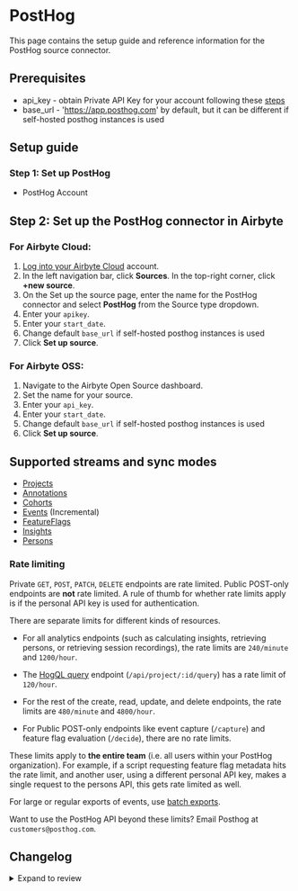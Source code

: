 # PostHog

This page contains the setup guide and reference information for the PostHog source connector.

## Prerequisites

- api_key - obtain Private API Key for your account following these [steps](https://posthog.c../api/overview#how-to-obtain-a-personal-api-key)
- base_url - 'https://app.posthog.com' by default, but it can be different if self-hosted posthog instances is used

## Setup guide

### Step 1: Set up PostHog

- PostHog Account

## Step 2: Set up the PostHog connector in Airbyte

### For Airbyte Cloud:

1. [Log into your Airbyte Cloud](https://platform/cloud.airbyte.com/workspaces) account.
2. In the left navigation bar, click **Sources**. In the top-right corner, click **+new source**.
3. On the Set up the source page, enter the name for the PostHog connector and select **PostHog** from the Source type dropdown.
4. Enter your `apikey`.
5. Enter your `start_date`.
6. Change default `base_url` if self-hosted posthog instances is used
7. Click **Set up source**.

### For Airbyte OSS:

1. Navigate to the Airbyte Open Source dashboard.
2. Set the name for your source.
3. Enter your `api_key`.
4. Enter your `start_date`.
5. Change default `base_url` if self-hosted posthog instances is used
6. Click **Set up source**.

## Supported streams and sync modes

- [Projects](https://posthog.c../api/projects)
- [Annotations](https://posthog.c../api/annotations)
- [Cohorts](https://posthog.c../api/cohorts)
- [Events](https://posthog.c../api/events) \(Incremental\)
- [FeatureFlags](https://posthog.c../api/feature-flags)
- [Insights](https://posthog.c../api/insights)
- [Persons](https://posthog.c../api/people)

### Rate limiting

Private `GET`, `POST`, `PATCH`, `DELETE` endpoints are rate limited. Public POST-only endpoints are **not** rate limited. A rule of thumb for whether rate limits apply is if the personal API key is used for authentication.

There are separate limits for different kinds of resources.

- For all analytics endpoints (such as calculating insights, retrieving persons, or retrieving session recordings), the rate limits are `240/minute` and `1200/hour`.

- The [HogQL query](https://posthog.c../hogql#api-access) endpoint (`/api/project/:id/query`) has a rate limit of `120/hour`.

- For the rest of the create, read, update, and delete endpoints, the rate limits are `480/minute` and `4800/hour`.

- For Public POST-only endpoints like event capture (`/capture`) and feature flag evaluation (`/decide`), there are no rate limits.

These limits apply to **the entire team** (i.e. all users within your PostHog organization). For example, if a script requesting feature flag metadata hits the rate limit, and another user, using a different personal API key, makes a single request to the persons API, this gets rate limited as well.

For large or regular exports of events, use [batch exports](https://posthog.c../cdp).

Want to use the PostHog API beyond these limits? Email Posthog at `customers@posthog.com`.

## Changelog

<details>
  <summary>Expand to review</summary>

| Version | Date       | Pull Request                                             | Subject                                                                                                                 |
| :------ | :--------- | :------------------------------------------------------- | :---------------------------------------------------------------------------------------------------------------------- |
| 1.1.25 | 2025-02-01 | [53032](https://github.com/airbytehq/airbyte/pull/53032) | Update dependencies |
| 1.1.24 | 2025-01-25 | [52536](https://github.com/airbytehq/airbyte/pull/52536) | Update dependencies |
| 1.1.23 | 2025-01-18 | [51856](https://github.com/airbytehq/airbyte/pull/51856) | Update dependencies |
| 1.1.22 | 2025-01-11 | [51313](https://github.com/airbytehq/airbyte/pull/51313) | Update dependencies |
| 1.1.21 | 2024-12-28 | [50685](https://github.com/airbytehq/airbyte/pull/50685) | Update dependencies |
| 1.1.20 | 2024-12-21 | [50280](https://github.com/airbytehq/airbyte/pull/50280) | Update dependencies |
| 1.1.19 | 2024-12-14 | [49716](https://github.com/airbytehq/airbyte/pull/49716) | Update dependencies |
| 1.1.18 | 2024-12-12 | [49066](https://github.com/airbytehq/airbyte/pull/49066) | Starting with this version, the Docker image is now rootless. Please note that this and future versions will not be compatible with Airbyte versions earlier than 0.64 |
| 1.1.17 | 2024-10-29 | [47724](https://github.com/airbytehq/airbyte/pull/47724) | Update dependencies |
| 1.1.16 | 2024-10-28 | [47033](https://github.com/airbytehq/airbyte/pull/47033) | Update dependencies |
| 1.1.15 | 2024-10-12 | [46769](https://github.com/airbytehq/airbyte/pull/46769) | Update dependencies |
| 1.1.14 | 2024-10-05 | [46421](https://github.com/airbytehq/airbyte/pull/46421) | Update dependencies |
| 1.1.13 | 2024-09-28 | [46108](https://github.com/airbytehq/airbyte/pull/46108) | Update dependencies |
| 1.1.12 | 2024-09-21 | [45796](https://github.com/airbytehq/airbyte/pull/45796) | Update dependencies |
| 1.1.11 | 2024-09-14 | [45570](https://github.com/airbytehq/airbyte/pull/45570) | Update dependencies |
| 1.1.10 | 2024-09-07 | [45241](https://github.com/airbytehq/airbyte/pull/45241) | Update dependencies |
| 1.1.9 | 2024-08-31 | [44996](https://github.com/airbytehq/airbyte/pull/44996) | Update dependencies |
| 1.1.8 | 2024-08-24 | [44658](https://github.com/airbytehq/airbyte/pull/44658) | Update dependencies |
| 1.1.7 | 2024-08-17 | [44350](https://github.com/airbytehq/airbyte/pull/44350) | Update dependencies |
| 1.1.6 | 2024-08-13 | [44016](https://github.com/airbytehq/airbyte/pull/44016) | Fix `events` stream pagniator to workaround PostHog API issue [#13508](https://github.com/PostHog/posthog/issues/13508) |
| 1.1.5 | 2024-08-10 | [43488](https://github.com/airbytehq/airbyte/pull/43488) | Update dependencies |
| 1.1.4 | 2024-08-03 | [43232](https://github.com/airbytehq/airbyte/pull/43232) | Update dependencies |
| 1.1.3 | 2024-07-27 | [42769](https://github.com/airbytehq/airbyte/pull/42769) | Update dependencies |
| 1.1.2 | 2024-07-20 | [42151](https://github.com/airbytehq/airbyte/pull/42151) | Update dependencies |
| 1.1.1 | 2024-07-13 | [41823](https://github.com/airbytehq/airbyte/pull/41823) | Update dependencies |
| 1.1.0 | 2024-06-20 | [39763](https://github.com/airbytehq/airbyte/pull/39763) | Add `properties` and `uuid` attributes to persons stream |
| 1.0.0 | 2023-12-04 | [28593](https://github.com/airbytehq/airbyte/pull/28593) | Fix events.event type |
| 0.1.15 | 2023-10-28 | [31265](https://github.com/airbytehq/airbyte/pull/31265) | Fix Events stream datetime format |
| 0.1.14 | 2023-08-29 | [29947](https://github.com/airbytehq/airbyte/pull/29947) | Add optional field to spec: `events_time_step` |
| 0.1.13 | 2023-07-19 | [28461](https://github.com/airbytehq/airbyte/pull/28461) | Fixed EventsSimpleRetriever declaration |
| 0.1.12 | 2023-06-28 | [27764](https://github.com/airbytehq/airbyte/pull/27764) | Update following state breaking changes |
| 0.1.11 | 2023-06-09 | [27135](https://github.com/airbytehq/airbyte/pull/27135) | Fix custom EventsSimpleRetriever |
| 0.1.10 | 2023-04-15 | [24084](https://github.com/airbytehq/airbyte/pull/24084) | Increase `events` streams batch size |
| 0.1.9 | 2023-02-13 | [22906](https://github.com/airbytehq/airbyte/pull/22906) | Specified date formatting in specification |
| 0.1.8 | 2022-11-11 | [18993](https://github.com/airbytehq/airbyte/pull/18993) | connector migrated to low-code, added projects,insights streams, added project based slicing for all other streams |
| 0.1.7 | 2022-07-26 | [14585](https://github.com/airbytehq/airbyte/pull/14585) | Add missing 'properties' field to event attributes |
| 0.1.6 | 2022-01-20 | [8617](https://github.com/airbytehq/airbyte/pull/8617) | Update connector fields title/description |
| 0.1.5 | 2021-12-24 | [9082](https://github.com/airbytehq/airbyte/pull/9082) | Remove obsolete session_events and insights streams |
| 0.1.4 | 2021-09-14 | [6058](https://github.com/airbytehq/airbyte/pull/6058) | Support self-hosted posthog instances |
| 0.1.3 | 2021-07-20 | [4001](https://github.com/airbytehq/airbyte/pull/4001) | Incremental streams read only relevant pages |
| 0.1.2 | 2021-07-15 | [4692](https://github.com/airbytehq/airbyte/pull/4692) | Use account information for checking the connection |
| 0.1.1 | 2021-07-05 | [4539](https://github.com/airbytehq/airbyte/pull/4539) | Add `AIRBYTE_ENTRYPOINT` env variable for kubernetes support |
| 0.1.0 | 2021-06-08 | [3768](https://github.com/airbytehq/airbyte/pull/3768) | Initial Release |

</details>
